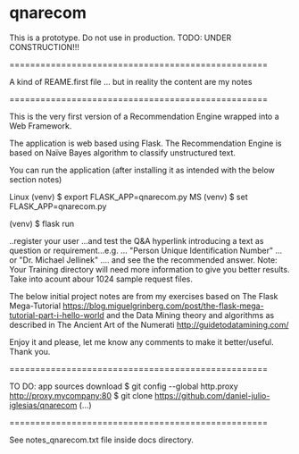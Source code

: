 # qnarecom

This is a prototype.
Do not use in production.
TODO: UNDER CONSTRUCTION!!!


==================================================

A kind of REAME.first file
... but in reality the content are my notes

==================================================

This is the very first version of a
Recommendation Engine wrapped into a Web Framework.

The application is web based using Flask.
The Recommendation Engine is based on
Naïve Bayes algorithm to classify unstructured text.

You can run the application
(after installing it
as intended with the below section notes)

Linux
(venv) $ export FLASK_APP=qnarecom.py
MS
(venv) $ set FLASK_APP=qnarecom.py

(venv) $ flask run

..register your user
...and test the Q&A hyperlink introducing a text
as question or requirement...e.g. ...
"Person Unique Identification Number" ...
or  "Dr. Michael Jellinek" ....
and see the the recommended answer.
Note: Your Training directory will need more information to give you better results.
Take into acount abour 1024 sample request files.

The below initial project notes are from my exercises based on
The Flask Mega-Tutorial
https://blog.miguelgrinberg.com/post/the-flask-mega-tutorial-part-i-hello-world
and the Data Mining theory and algorithms as described in
The Ancient Art of the Numerati
http://guidetodatamining.com/

Enjoy it and please, let me know any comments to make it better/useful.
Thank you.


==================================================

TO DO: app sources download
$ git config --global http.proxy http://proxy.mycompany:80
$ git clone https://github.com/daniel-julio-iglesias/qnarecom
(...)

==================================================

See notes_qnarecom.txt file inside docs directory.
